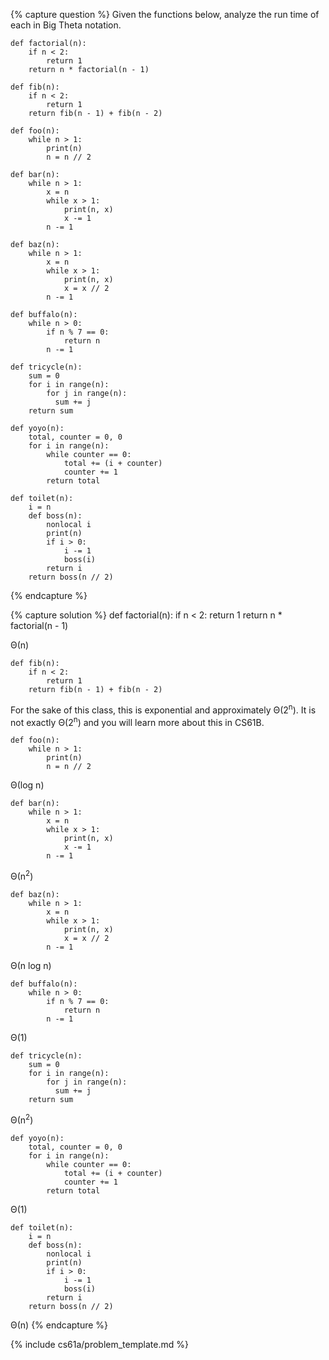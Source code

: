 {% capture question %}
Given the functions below, analyze the run time of each in Big Theta notation.

    def factorial(n):
        if n < 2:
            return 1
        return n * factorial(n - 1)

    def fib(n):
        if n < 2:
            return 1
        return fib(n - 1) + fib(n - 2)

    def foo(n):
        while n > 1:
            print(n)
            n = n // 2

    def bar(n):
        while n > 1:
            x = n
            while x > 1:
                print(n, x)
                x -= 1
            n -= 1

    def baz(n):
        while n > 1:
            x = n
            while x > 1:
                print(n, x)
                x = x // 2
            n -= 1

    def buffalo(n):
        while n > 0:
            if n % 7 == 0:
                return n
            n -= 1

    def tricycle(n):
        sum = 0
        for i in range(n):
            for j in range(n):
              sum += j
        return sum

    def yoyo(n):
        total, counter = 0, 0
        for i in range(n):
            while counter == 0:
                total += (i + counter)
                counter += 1
            return total

    def toilet(n):
        i = n
        def boss(n):
            nonlocal i
            print(n)
            if i > 0:
                i -= 1
                boss(i)
            return i
        return boss(n // 2)
{% endcapture %}

{% capture solution %}
    def factorial(n):
        if n < 2:
            return 1
        return n * factorial(n - 1)

&#920;(n)

    def fib(n):
        if n < 2:
            return 1
        return fib(n - 1) + fib(n - 2)

For the sake of this class, this is exponential and approximately &#920;(2<sup>n</sup>). It is not exactly &#920;(2<sup>n</sup>) and you will learn more about this in CS61B.

    def foo(n):
        while n > 1:
            print(n)
            n = n // 2

&#920;(log n)

    def bar(n):
        while n > 1:
            x = n
            while x > 1:
                print(n, x)
                x -= 1
            n -= 1

&#920;(n<sup>2</sup>)

    def baz(n):
        while n > 1:
            x = n
            while x > 1:
                print(n, x)
                x = x // 2
            n -= 1

&#920;(n log n)

    def buffalo(n):
        while n > 0:
            if n % 7 == 0:
                return n
            n -= 1

&#920;(1)

    def tricycle(n):
        sum = 0
        for i in range(n):
            for j in range(n):
              sum += j
        return sum

&#920;(n<sup>2</sup>)

    def yoyo(n):
        total, counter = 0, 0
        for i in range(n):
            while counter == 0:
                total += (i + counter)
                counter += 1
            return total

&#920;(1)

    def toilet(n):
        i = n
        def boss(n):
            nonlocal i
            print(n)
            if i > 0:
                i -= 1
                boss(i)
            return i
        return boss(n // 2)

&#920;(n)
{% endcapture %}

{% include cs61a/problem_template.md %}